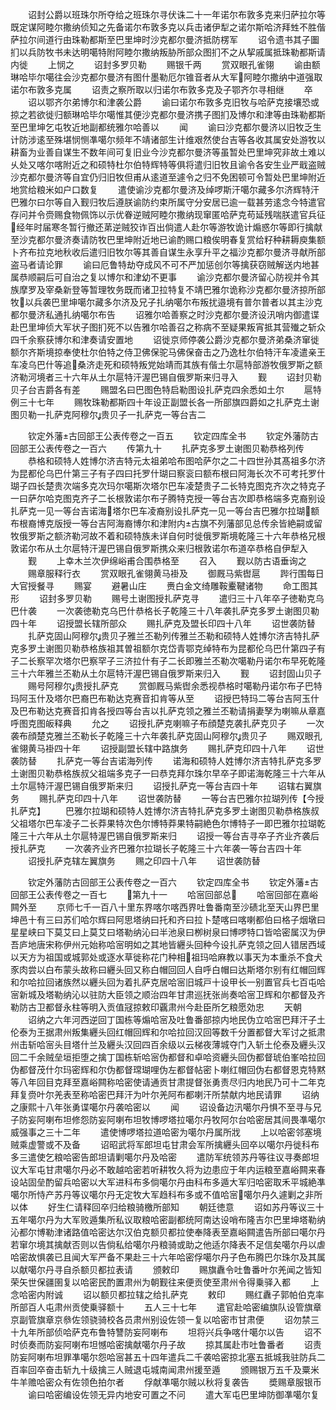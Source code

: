 <!-- { "loadSidebar": true } -->
　　诏封公爵以班珠尔所夺给之班珠尔寻伏诛二十一年诺尔布敦多克来归萨拉尔等既定谋阿睦尔撒纳侦知之先备诺尔布敦多克以兵击诸伊犁之诺尔斯哈济拜甡不胜偕萨拉尔间道行由珠勒都斯至巴里坤时沙克都尔曼济抵防楞军
　　诏令遗书其子圗扪以兵防牧书未达明噶特附阿睦尔撒纳叛胁所部众图扪不之从挈戚属抵珠勒都斯请内徙
　　上悯之
　　诏封多罗贝勒
　　赐银千两
　　赏双眼孔雀翎
　　谕由额琳哈毕尔噶往会沙克都尔曼济有图什墨勒厄尔锥音者从大军阿睦尔撒纳中道强取诺尔布敦多克属
　　诏责之察所取以归诺尔布敦多克及子鄂齐尔寻相继
　　卒
　　诏以鄂齐尔弟博尔和津袭公爵
　　谕曰诺尔布敦多克旧牧与哈萨克接壤恐或掠之若欲徙归额琳哈毕尔噶惟其便沙克都尔曼济携子图扪及博尔和津等由珠勒都斯至巴里坤乞屯牧近地副都统雅尔哈善以
　　闻
　　谕曰沙克都尔曼济以旧牧乏生计防涉逺至殊堪悯恻凖噶尔频年不靖诸部生计维艰然使台吉等各收其属安处游牧以耕畜为业善自谋生不数年间可复旧业今沙克都尔曼济等虽暂处巴里坤究非故土难以乆处又喀尔喀附近之和硕特杜尔伯特辉特等俱将遣归旧牧且谕令各安生业严戢盗贼沙克都尔曼济等自宜仍归旧牧但甫从逺道至遽令之归不免困顿可令暂处巴里坤附近地赏给粮米如户口数复
　　遣使谕沙克都尔曼济及绰啰斯汗噶尔藏多尔济辉特汗巴雅尔曰尔等自入觐归牧后遵朕谕防约束所属守分安居已逾一载甚劳逺念今特遣官存问并令赍赐食物佩饰以示优眷逆贼阿睦尔撒纳现窜匿哈萨克苟延残喘朕遣官兵征经年时届寒冬暂行撤还苐逆贼狡诈百出倘遣人赴尔等游牧诡计煽惑尔等即行擒献至沙克都尔曼济奏请防牧巴里坤附近地已谕酌赐口粮俟明春复赏给籽种耕耨庾集额卜齐布拉克地秋收后遣归旧牧尔等其善自谋生永享升平之福沙克都尔曼济寻献所部盗马者请论罪
　　谕曰厄鲁特劫夺成风不可不严加惩创尔等擒获窃贼解送内地甚属恭顺嗣后可自治之复以博尔和津幼不更事
　　谕沙克都尔曼济留心防视并令其族摩罗及宰桑新登等暂理牧务既而诸卫拉特复不靖巴雅尔诡称沙克都尔曼济掠所部牧以兵袭巴里坤噶尔藏多尔济及兄子扎纳噶尔布叛扰邉境有普尔普者以其主沙克都尔曼济私通扎纳噶尔布告
　　诏雅尔哈善察之时沙克都尔曼济设汛哨内御遣谍赴巴里坤侦大军状子图扪死不以告雅尔哈善召之称病不至疑果叛宵抵其营殱之斩众四千余察获博尔和津奏请安置地
　　诏徙京师停袭公爵沙克都尔曼济弟桑济窜徙额尔齐斯境掠奉使杜尔伯特之侍卫佛保驼马佛保奋击之乃逸杜尔伯特汗车凌遣亲王车凌乌巴什等追桑济走死和硕特叛党始靖而其族有偕土尔扈特部游牧俄罗斯之额济勒河境者三十六年从土尔扈特汗渥巴锡自俄罗斯来归寻入
　　觐
　　诏封贝勒贝子台吉爵各有差
　　赐盟名曰巴图色特启勒图设扎萨克四余悉如土尔
　　扈特例三十七年
　　赐牧珠勒都斯四十年设正副盟长各一所部旗四爵如之扎萨克土谢图贝勒一扎萨克阿穆尔贵贝子一扎萨克一等台吉二

　　钦定外藩古回部王公表传卷之一百五
　　钦定四库全书
　　钦定外藩防古回部王公表传卷之一百六
　　传第九十
　　扎萨克多罗土谢图贝勒恭格列传
　　恭格和硕特人姓博尔济吉特元太祖弟哈布图哈萨尔之二十四世孙其髙祖多尔济为昆都伦乌巴什第三子有子四曰托罗什瑚曰察衮曰额布根曰阿海长次不可考托罗什瑚子四长楚贵次端多克次玛尔噶斯次塔尔巴车凌楚贵子二长特克图克齐次之特克子一曰萨尔哈克图克齐子二长根敦诺尔布子腾特克授一等台吉次即恭格端多克裔别设扎萨克一见一等台吉诺海塔尔巴车凌裔别设扎萨克一见一等台吉巴雅尔拉瑚额布根裔博克版授一等台吉阿海裔博尔和津附内古旗不列藩部见总传余皆絶嗣或留牧俄罗斯之额济勒河故不着和硕特族未详自何时徙俄罗斯境乾隆三十六年恭格兄根敦诺尔布从土尔扈特汗渥巴锡自俄罗斯携众来归根敦诺尔布道卒恭格自伊犁入
　　觐
　　上幸木兰次伊绵峪甫合围恭格至
　　召入
　　觐以防古语垂询之
　　赐章服释行衣
　　赏双眼孔雀翎黄马褂及
　　御厩马紫辔扈
　　跸行围每日大官授餐寻
　　赐宴
　　避暑山庄
　　赉白金文绮雕鞍櫜鞬诸物
　　命工图其形
　　诏封多罗贝勒
　　赐号土谢图授扎萨克寻
　　遣归三十八年卒子徳勒克乌巴什袭
　　一次袭徳勒克乌巴什恭格长子乾隆三十八年袭扎萨克多罗土谢图贝勒四十年
　　诏授盟长辖所部众
　　赐扎萨克及盟长印四十八年
　　诏世袭防替
　　扎萨克固山阿穆尔贵贝子雅兰丕勒列传雅兰丕勒和硕特人姓博尔济吉特扎萨克多罗土谢图贝勒恭格族祖其曽祖额尔克岱青鄂克绰特布为昆都伦乌巴什第四子有子二长察罕次塔尔巴察罕子三济拉什有子二长即雅兰丕勒次噶勒丹诺尔布早死乾隆三十六年雅兰丕勒从土尔扈特汗渥巴锡自俄罗斯来归入
　　觐
　　诏封固山贝子
　　赐号阿穆尔贵授扎萨克
　　赏御厩马紫辔余悉视恭格时噶勒丹诺尔布子巴特玛阿玉什及塔尔巴裔巴布勒达克赛音扣肯等从至
　　诏授巴特玛二等台吉阿玉什及巴布勒达克赛音扣肯各授四等台吉以扎萨克领之雅兰丕勒请捐妻孥为喇嘛从章嘉呼图克图皈释典
　　允之
　　诏授扎萨克喇嘛子布顔楚克袭扎萨克贝子
　　一次袭布顔楚克雅兰丕勒长子乾隆三十六年袭扎萨克固山阿穆尔贵贝子
　　赐双眼孔雀翎黄马褂四十年
　　诏授副盟长辖中路旗务
　　赐扎萨克印四十八年
　　诏世袭防替
　　扎萨克一等台吉诺海列传
　　诺海和硕特人姓博尔济吉特扎萨克多罗土谢图贝勒恭格族叔父祖端多克子一曰恭克拜尔珠尔早卒子即诺海乾隆三十六年从土尔扈特汗渥巴锡自俄罗斯来归
　　诏授扎萨克一等台吉四十年
　　诏辖右翼旗务
　　赐扎萨克印四十八年
　　诏世袭防替
　　一等台吉巴雅尔拉瑚列传【今授扎萨克】
　　巴雅尔拉瑚和硕特人姓博尔济吉特扎萨克多罗土谢图贝勒恭格族叔父祖塔尔巴车凌子二长莽果特次色尔博特莽果特嗣絶色尔博特子一即巴雅尔拉瑚乾隆三十六年从土尔扈特渥巴锡自俄罗斯来归
　　诏授一等台吉寻卒子齐业齐袭后授扎萨克
　　一次袭齐业齐巴雅尔拉瑚长子乾隆三十六年袭一等台吉四十年
　　诏授扎萨克辖左翼旗务
　　赐之印四十八年
　　诏世袭防替











　　钦定外藩防古回部王公表传卷之一百六
　　钦定四库全书
　　钦定外藩古回部王公表传卷之一百七
　　第九十一
　　哈宻回部总
　　哈宻回部在嘉峪闗外至
　　京师七千一百八十里东界喀尔喀西界吐鲁番南至沙碛北至天山界巴里坤邑十有三曰苏们哈尔辉曰阿思塔纳曰托和齐曰拉卜楚喀曰喀喇都伯曰格子烟墩曰星星峡曰下莫艾曰上莫艾曰塔勒纳沁曰半池泉曰栁树泉曰博啰特口皆哈密属汉为伊吾庐地唐宋称伊州元始称哈宻明如之其地皆纒头回种今设扎萨克领之回人错居西域以天方为祖国或城郭处或逐水草徙称花门种相祖玛哈麻教以事天为本重杀不食犬豕肉尝以白布蒙头故称曰纒头回又称白帽回回人自呼白帽曰达斯塔尔别有红帽回辉和尔哈拉回诸族然以纒头回为着扎萨克居哈宻旧城戸十设甲长一别置官兵七百屯哈宻新城及塔勒纳沁以驻防大臣领之顺治四年甘肃巡抚张尚奏哈宻卫辉和尔都督及齐勒防古卫都督永柱等明入贡值冦掠敕印覊肃州今赴臣所乞粮愿効忠
　　天朝
　　诏纳之六年河西逆回丁国栋等煽哈宻及吐鲁番部掠内地民伪立哈宻巴拜汗子土伦泰为王据肃州叛集纒头回红帽回辉和尔哈拉回汉回等数千分置都督大军讨之抵肃州击斩哈宻头目塔什兰及纒头汉回四百余级以云梯夜薄城夺门入斩土伦泰及纒头汉回二千余贼垒垣拒堕之擒丁国栋斩哈宻伪都督和卓哈资纒头回伪都督琥伯峯哈拉回伪都督茂什尔玛密辉和尔伪都督瑺瑚哩伪左都督帖密卜喇红帽回伪右都督恩克特黙等八年回目克拜至嘉峪闗称哈密使请通贡甘肃提督张勇责尽归内地民乃可十二年克拜复赍叶尔羌表至称哈密巴拜汗为叶尔羌阿布都喇汗所禁献内地民请罪
　　诏纳之康熙十八年张勇谍噶尔丹袭哈密以
　　闻
　　诏设备边汛噶尔丹惧不至寻与兄子防妄阿喇布坦修怨防妄阿喇布坦牧博啰塔拉噶尔丹牧阿尔台哈密居其间畏凖噶尔威强事之三十二年
　　遣使博啰塔拉道哈密为噶尔丹属所戕
　　上以哈密邻塞境贼乘虚警或不及备
　　诏昭武将军郎坦屯甘肃会军所擒纒头回卒以噶尔丹徙科布多三遣使乞粮哈密告郎坦请剿噶尔丹及哈密
　　遣防军统领苏丹等往议寻奏郎坦议大军屯甘肃噶尔丹必不敢越哈密若听耕牧久将为边患应于年内运粮至嘉峪闗来春设站固垒酌留兵哈密以大军进科布多倘噶尔丹由科布多遁大军归哈密取禾平城絶凖噶尔所恃产苏丹等议噶尔丹无定牧大军趋科布多或不值哈宻噶尔丹久遽剿之非所以体
　　好生仁请释回卒归给粮骑檄所部知
　　朝廷徳意
　　诏如苏丹等议三十五年噶尔丹为大军败遁集所私议取粮哈密副都统阿南达设哨布隆吉尔巴里坤塔勒纳沁都尔博勒津诸路值哈密达尔汉伯克额贝都拉使奉降表至嘉峪闗遣告所部曰噶尔丹若窜尔境其擒献否则以告倘私给噶尔丹粮骑或助之他适尔降表不足信矣噶尔丹以虐哈密故惧袭已且闻大军严备不果赴三十六年哈密俘噶尔丹子色布腾巴尔珠尔及其属以献噶尔丹寻自杀额贝都拉表请
　　颁敕印
　　赐旗纛令吐鲁番叶尔羌闻之皆知荣矢世保疆圉复以哈密民酌置肃州为朝觐往来便贡使至肃州令得乗驿入都
　　上念哈密内附诚
　　诏以额贝都拉辖之给扎萨克
　　敕印
　　赐红纛子郭帕伯克率所部百人屯肃州贡使乗驿额十
　　五人三十七年
　　遣官赴哈密编旗队设管旗章京副管旗章京叅佐领骁骑校各员肃州别设佐领一复以哈密市甘肃便
　　诏勿禁三十九年所部侦哈萨克布鲁特讐防妄阿喇布
　　坦将兴兵争喀什噶尔以告
　　诏不时侦奏而防妄阿喇布坦憾哈密擒献噶尔丹子故
　　掠其属赴市吐鲁番者
　　诏责防妄阿喇布坦罪凖噶尔怨哈宻甚五十四年遣兵二千袭哈密掠北塞五抵城我驻防兵二百率回卒奋击斩九十级擒三人贼退屯城南闻肃州援至遁
　　颁赐银万五千及粟米牛羊赡哈密众有佐领色拍尔者
　　俘献凖噶尔贼以秋将复袭告
　　奬赐章服银币
　　谕曰哈密编设佐领无异内地安可置之不问
　　遣大军屯巴里坤防御凖噶尔复
